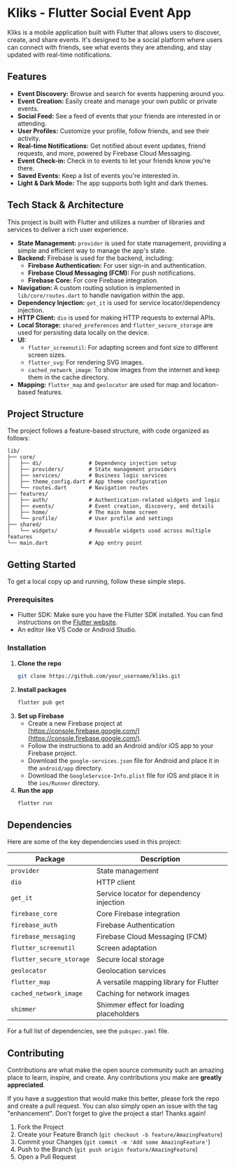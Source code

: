 # Kliks - Flutter Social Event App

Kliks is a mobile application built with Flutter that allows users to discover, create, and share events. It's designed to be a social platform where users can connect with friends, see what events they are attending, and stay updated with real-time notifications.

## Features

- **Event Discovery:** Browse and search for events happening around you.
- **Event Creation:** Easily create and manage your own public or private events.
- **Social Feed:** See a feed of events that your friends are interested in or attending.
- **User Profiles:** Customize your profile, follow friends, and see their activity.
- **Real-time Notifications:** Get notified about event updates, friend requests, and more, powered by Firebase Cloud Messaging.
- **Event Check-in:** Check in to events to let your friends know you're there.
- **Saved Events:** Keep a list of events you're interested in.
- **Light & Dark Mode:** The app supports both light and dark themes.

## Tech Stack & Architecture

This project is built with Flutter and utilizes a number of libraries and services to deliver a rich user experience.

- **State Management:** `provider` is used for state management, providing a simple and efficient way to manage the app's state.
- **Backend:** Firebase is used for the backend, including:
    - **Firebase Authentication:** For user sign-in and authentication.
    - **Firebase Cloud Messaging (FCM):** For push notifications.
    - **Firebase Core:** For core Firebase integration.
- **Navigation:** A custom routing solution is implemented in `lib/core/routes.dart` to handle navigation within the app.
- **Dependency Injection:** `get_it` is used for service locator/dependency injection.
- **HTTP Client:** `dio` is used for making HTTP requests to external APIs.
- **Local Storage:** `shared_preferences` and `flutter_secure_storage` are used for persisting data locally on the device.
- **UI:**
    - `flutter_screenutil`: For adapting screen and font size to different screen sizes.
    - `flutter_svg`: For rendering SVG images.
    - `cached_network_image`: To show images from the internet and keep them in the cache directory.
- **Mapping:** `flutter_map` and `geolocator` are used for map and location-based features.

## Project Structure

The project follows a feature-based structure, with code organized as follows:

```
lib/
├── core/
│   ├── di/               # Dependency injection setup
│   ├── providers/        # State management providers
│   ├── services/         # Business logic services
│   ├── theme_config.dart # App theme configuration
│   └── routes.dart       # Navigation routes
├── features/
│   ├── auth/             # Authentication-related widgets and logic
│   ├── events/           # Event creation, discovery, and details
│   ├── home/             # The main home screen
│   └── profile/          # User profile and settings
├── shared/
│   └── widgets/          # Reusable widgets used across multiple features
└── main.dart             # App entry point
```

## Getting Started

To get a local copy up and running, follow these simple steps.

### Prerequisites

- Flutter SDK: Make sure you have the Flutter SDK installed. You can find instructions on the [Flutter website](https://flutter.dev/docs/get-started/install).
- An editor like VS Code or Android Studio.

### Installation

1. **Clone the repo**
   ```sh
   git clone https://github.com/your_username/kliks.git
   ```
2. **Install packages**
   ```sh
   flutter pub get
   ```
3. **Set up Firebase**
   - Create a new Firebase project at [https://console.firebase.google.com/](https://console.firebase.google.com/).
   - Follow the instructions to add an Android and/or iOS app to your Firebase project.
   - Download the `google-services.json` file for Android and place it in the `android/app` directory.
   - Download the `GoogleService-Info.plist` file for iOS and place it in the `ios/Runner` directory.
4. **Run the app**
   ```sh
   flutter run
   ```

## Dependencies

Here are some of the key dependencies used in this project:

| Package                  | Description                               |
| ------------------------ | ----------------------------------------- |
| `provider`               | State management                          |
| `dio`                    | HTTP client                               |
| `get_it`                 | Service locator for dependency injection  |
| `firebase_core`          | Core Firebase integration                 |
| `firebase_auth`          | Firebase Authentication                   |
| `firebase_messaging`     | Firebase Cloud Messaging (FCM)            |
| `flutter_screenutil`     | Screen adaptation                         |
| `flutter_secure_storage` | Secure local storage                      |
| `geolocator`             | Geolocation services                      |
| `flutter_map`            | A versatile mapping library for Flutter   |
| `cached_network_image`   | Caching for network images                |
| `shimmer`                | Shimmer effect for loading placeholders   |

For a full list of dependencies, see the `pubspec.yaml` file.

## Contributing

Contributions are what make the open source community such an amazing place to learn, inspire, and create. Any contributions you make are **greatly appreciated**.

If you have a suggestion that would make this better, please fork the repo and create a pull request. You can also simply open an issue with the tag "enhancement".
Don't forget to give the project a star! Thanks again!

1. Fork the Project
2. Create your Feature Branch (`git checkout -b feature/AmazingFeature`)
3. Commit your Changes (`git commit -m 'Add some AmazingFeature'`)
4. Push to the Branch (`git push origin feature/AmazingFeature`)
5. Open a Pull Request